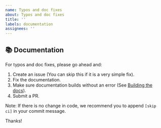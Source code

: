 ```yaml
---
name: Typos and doc fixes
about: Typos and doc fixes
title: ''
labels: documentation
assignees: ''
---
```


## 📚 Documentation

For typos and doc fixes, please go ahead and:

1. Create an issue (You can skip this if it is a very simple fix).
1. Fix the documentation.
1. Make sure documentation builds without an error (See [Building the docs](https://pyodide.org/en/stable/development/contributing.html#building-the-docs)).
1. Submit a PR.

Note: If there is no change in code, we recommend you to append `[skip ci]` in your commit message.

Thanks!